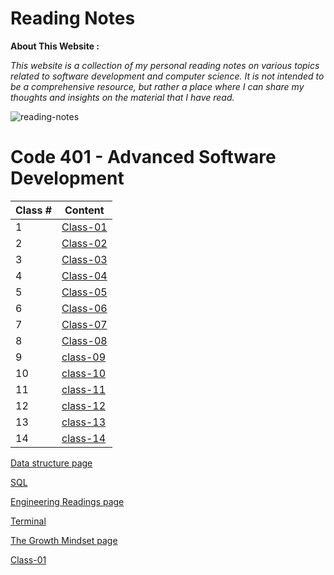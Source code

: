 # Reading Notes

**About This Website :**


*This website is a collection of my personal reading notes on various topics related to software development and computer science. It is not intended to be a comprehensive resource, but rather a place where I can share my thoughts and insights on the material that I have read.*


![reading-notes](https://m.media-amazon.com/images/I/61936RmysdL.png)



# **Code 401 - Advanced Software Development**

| Class # | Content |
| ------- | ----- |
| 1 |  [Class-01](/class1.md) |
| 2 |  [Class-02](class2.md) |
| 3 |  [Class-03](./class3.md) |
| 4 | 	[Class-04]( ./class4.md)|
| 5 | 	[Class-05](./class5.md)  |
| 6 | 	[Class-06](./class6.md)  |
| 7 | 	[Class-07](./class7.md)  |
| 8 | 	[Class-08](./class8.md)  |
| 9 |   [class-09](./class9.md)  |
| 10 |  [class-10](./class10.md) |
| 11 | [class-11](./class11.md)  |
| 12 | [class-12](./class12.md)  |
| 13 | [class-13](./class13.md)  |
| 14 | [class-14](./class14.md)  |

[Data structure page](./data-structure.md)

[SQL](./databases-and-SQL.md)

[Engineering Readings page](./engineering-readings.md)

[Terminal](./terminal.md)



[The Growth Mindset page](./Mindset.md)


[Class-01](class1.md)